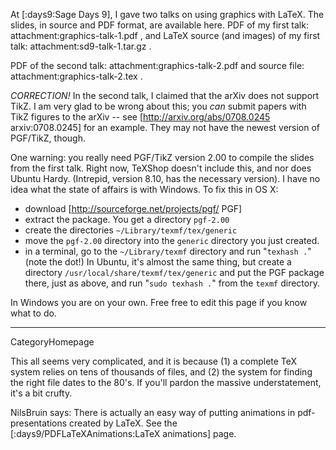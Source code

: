 At [:days9:Sage Days 9], I gave two talks on using graphics with LaTeX. The slides, in source and PDF format, are available here. PDF of my first talk: attachment:graphics-talk-1.pdf , and LaTeX source (and images) of my first talk: attachment:sd9-talk-1.tar.gz .

PDF of the second talk: attachment:graphics-talk-2.pdf and source file: attachment:graphics-talk-2.tex .

*CORRECTION!* In the second talk, I claimed that the arXiv does not support TikZ. I am very glad to be wrong about this; you *can* submit papers with TikZ figures to the arXiv -- see [http://arxiv.org/abs/0708.0245 arxiv:0708.0245] for an example. They may not have the newest version of PGF/TikZ, though.

One warning: you really need PGF/TikZ version 2.00 to compile the slides from the first talk. Right now, TeXShop doesn't include this, and nor does Ubuntu Hardy. (Intrepid, version 8.10, has the necessary version). I have no idea what the state of affairs is with Windows. To fix this in OS X:

 * download [http://sourceforge.net/projects/pgf/ PGF]
 * extract the package. You get a directory `pgf-2.00`
 * create the directories `~/Library/texmf/tex/generic`
 * move the `pgf-2.00` directory into the `generic` directory you just created.
 * in a terminal, go to the `~/Library/texmf` directory and run "`texhash .`" (note the dot!)
In Ubuntu, it's almost the same thing, but create a directory `/usr/local/share/texmf/tex/generic` and put the PGF package there, just as above, and run "`sudo texhash .`" from the `texmf` directory.

In Windows you are on your own. Free free to edit this page if you know what to do.

----
CategoryHomepage

This all seems very complicated, and it is because (1) a complete TeX system relies on tens of thousands of files, and (2) the system for finding the right file dates to the 80's. If you'll pardon the massive understatement, it's a bit crufty.

NilsBruin says: There is actually an easy way of putting animations in pdf-presentations created by LaTeX. See the [:days9/PDFLaTeXAnimations:LaTeX animations] page.
